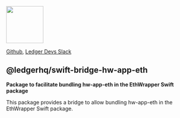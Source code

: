 <img src="https://user-images.githubusercontent.com/211411/34776833-6f1ef4da-f618-11e7-8b13-f0697901d6a8.png" height="100" />

[Github](https://github.com/LedgerHQ/ledgerjs/),
[Ledger Devs Slack](https://ledger-dev.slack.com/)

## @ledgerhq/swift-bridge-hw-app-eth

**Package to facilitate bundling hw-app-eth in the EthWrapper Swift package**

This package provides a bridge to allow bundling hw-app-eth in the EthWrapper Swift package.
